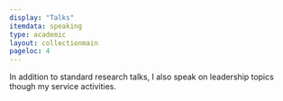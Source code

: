 ```yaml
---
display: "Talks"
itemdata: speaking
type: academic
layout: collectionmain
pageloc: 4
---
```


In addition to standard research talks, I also speak on leadership topics though my service activities.  
